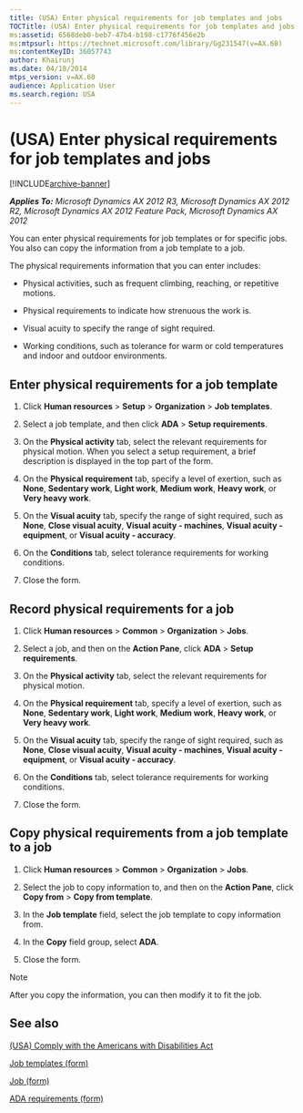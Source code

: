 ```yaml
---
title: (USA) Enter physical requirements for job templates and jobs
TOCTitle: (USA) Enter physical requirements for job templates and jobs
ms:assetid: 6568deb0-beb7-47b4-b198-c1776f456e2b
ms:mtpsurl: https://technet.microsoft.com/library/Gg231547(v=AX.60)
ms:contentKeyID: 36057743
author: Khairunj
ms.date: 04/18/2014
mtps_version: v=AX.60
audience: Application User
ms.search.region: USA
---
```


# (USA) Enter physical requirements for job templates and jobs 


[!INCLUDE[archive-banner](includes/archive-banner.md)]


_**Applies To:** Microsoft Dynamics AX 2012 R3, Microsoft Dynamics AX 2012 R2, Microsoft Dynamics AX 2012 Feature Pack, Microsoft Dynamics AX 2012_

You can enter physical requirements for job templates or for specific jobs. You also can copy the information from a job template to a job.

The physical requirements information that you can enter includes:

  - Physical activities, such as frequent climbing, reaching, or repetitive motions.

  - Physical requirements to indicate how strenuous the work is.

  - Visual acuity to specify the range of sight required.

  - Working conditions, such as tolerance for warm or cold temperatures and indoor and outdoor environments.

## Enter physical requirements for a job template

1.  Click **Human resources** \> **Setup** \> **Organization** \> **Job templates**.

2.  Select a job template, and then click **ADA** \> **Setup requirements**.

3.  On the **Physical activity** tab, select the relevant requirements for physical motion. When you select a setup requirement, a brief description is displayed in the top part of the form.

4.  On the **Physical requirement** tab, specify a level of exertion, such as **None**, **Sedentary work**, **Light work**, **Medium work**, **Heavy work**, or **Very heavy work**.

5.  On the **Visual acuity** tab, specify the range of sight required, such as **None**, **Close visual acuity**, **Visual acuity - machines**, **Visual acuity - equipment**, or **Visual acuity - accuracy**.

6.  On the **Conditions** tab, select tolerance requirements for working conditions.

7.  Close the form.

## Record physical requirements for a job

1.  Click **Human resources** \> **Common** \> **Organization** \> **Jobs**.

2.  Select a job, and then on the **Action Pane**, click **ADA** \> **Setup requirements**.

3.  On the **Physical activity** tab, select the relevant requirements for physical motion.

4.  On the **Physical requirement** tab, specify a level of exertion, such as **None**, **Sedentary work**, **Light work**, **Medium work**, **Heavy work**, or **Very heavy work**.

5.  On the **Visual acuity** tab, specify the range of sight required, such as **None**, **Close visual acuity**, **Visual acuity - machines**, **Visual acuity - equipment**, or **Visual acuity - accuracy**.

6.  On the **Conditions** tab, select tolerance requirements for working conditions.

7.  Close the form.

## Copy physical requirements from a job template to a job

1.  Click **Human resources** \> **Common** \> **Organization** \> **Jobs**.

2.  Select the job to copy information to, and then on the **Action Pane**, click **Copy from** \> **Copy from template**.

3.  In the **Job template** field, select the job template to copy information from.

4.  In the **Copy** field group, select **ADA**.

5.  Close the form.


> [!NOTE]
> <P>After you copy the information, you can then modify it to fit the job.</P>



## See also

[(USA) Comply with the Americans with Disabilities Act](usa-comply-with-the-americans-with-disabilities-act.md)

[Job templates (form)](https://technet.microsoft.com/library/aa583740\(v=ax.60\))

[Job (form)](https://technet.microsoft.com/library/hh209557\(v=ax.60\))

[ADA requirements (form)](https://technet.microsoft.com/library/hh802992\(v=ax.60\))

  


